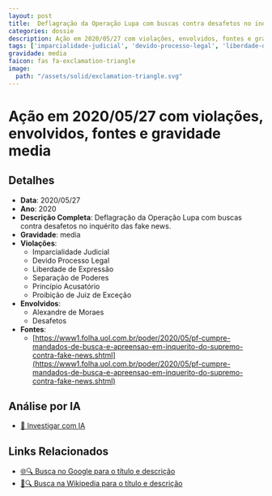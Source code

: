 ```yaml
---
layout: post
title:  Deflagração da Operação Lupa com buscas contra desafetos no inquérito das fake news
categories: dossie
description: Ação em 2020/05/27 com violações, envolvidos, fontes e gravidade media
tags: ['imparcialidade-judicial', 'devido-processo-legal', 'liberdade-de-expressao', 'separacao-de-poderes', 'principio-acusatorio', 'proibicao-de-juiz-de-excecao', 'alexandre-de-moraes', 'desafetos', 'gravidade-media']
gravidade: media
faicon: fas fa-exclamation-triangle
image:
  path: "/assets/solid/exclamation-triangle.svg"
---
```


# Ação em 2020/05/27 com violações, envolvidos, fontes e gravidade media

## Detalhes
- **Data**: 2020/05/27
- **Ano**: 2020
- **Descrição Completa**: Deflagração da Operação Lupa com buscas contra desafetos no inquérito das fake news.
- **Gravidade**: media <i class="fas fas fa-exclamation-triangle fa-2x"></i>
- **Violações**:
  - Imparcialidade Judicial
  - Devido Processo Legal
  - Liberdade de Expressão
  - Separação de Poderes
  - Princípio Acusatório
  - Proibição de Juiz de Exceção
- **Envolvidos**:
  - Alexandre de Moraes
  - Desafetos
- **Fontes**:
  - [https://www1.folha.uol.com.br/poder/2020/05/pf-cumpre-mandados-de-busca-e-apreensao-em-inquerito-do-supremo-contra-fake-news.shtml](https://www1.folha.uol.com.br/poder/2020/05/pf-cumpre-mandados-de-busca-e-apreensao-em-inquerito-do-supremo-contra-fake-news.shtml)

## Análise por IA
- [🤖 Investigar com IA](https://www.perplexity.ai/search?q=%22Alexandre%20de%20Moraes%22%20Deflagra%C3%A7%C3%A3o%20da%20Opera%C3%A7%C3%A3o%20Lupa%20com%20buscas%20contra%20desafetos%20no%20inqu%C3%A9rito%20das%20fake%20news%20Deflagra%C3%A7%C3%A3o%20da%20Opera%C3%A7%C3%A3o%20Lupa%20com%20buscas%20contra%20desafetos%20no%20inqu%C3%A9rito%20das%20fake%20news.%20Imparcialidade%20Judicial%20Devido%20Processo%20Legal%20Liberdade%20de%20Express%C3%A3o%20Separa%C3%A7%C3%A3o%20de%20Poderes%20Princ%C3%ADpio%20Acusat%C3%B3rio%20Proibi%C3%A7%C3%A3o%20de%20Juiz%20de%20Exce%C3%A7%C3%A3o%202020%20gravidade%20media)

## Links Relacionados
- [🌐🔍 Busca no Google para o título e descrição](https://www.google.com/search?q=%22Alexandre%20de%20Moraes%22%20Deflagra%C3%A7%C3%A3o%20da%20Opera%C3%A7%C3%A3o%20Lupa%20com%20buscas%20contra%20desafetos%20no%20inqu%C3%A9rito%20das%20fake%20news%20Deflagra%C3%A7%C3%A3o%20da%20Opera%C3%A7%C3%A3o%20Lupa%20com%20buscas%20contra%20desafetos%20no%20inqu%C3%A9rito%20das%20fake%20news.%20Imparcialidade%20Judicial%20Devido%20Processo%20Legal%20Liberdade%20de%20Express%C3%A3o%20Separa%C3%A7%C3%A3o%20de%20Poderes%20Princ%C3%ADpio%20Acusat%C3%B3rio%20Proibi%C3%A7%C3%A3o%20de%20Juiz%20de%20Exce%C3%A7%C3%A3o%202020%20gravidade%20media)
- [📖🔍 Busca na Wikipedia para o título e descrição](https://pt.wikipedia.org/w/index.php?search=%22Alexandre%20de%20Moraes%22%20Deflagra%C3%A7%C3%A3o%20da%20Opera%C3%A7%C3%A3o%20Lupa%20com%20buscas%20contra%20desafetos%20no%20inqu%C3%A9rito%20das%20fake%20news%20Deflagra%C3%A7%C3%A3o%20da%20Opera%C3%A7%C3%A3o%20Lupa%20com%20buscas%20contra%20desafetos%20no%20inqu%C3%A9rito%20das%20fake%20news.%20Imparcialidade%20Judicial%20Devido%20Processo%20Legal%20Liberdade%20de%20Express%C3%A3o%20Separa%C3%A7%C3%A3o%20de%20Poderes%20Princ%C3%ADpio%20Acusat%C3%B3rio%20Proibi%C3%A7%C3%A3o%20de%20Juiz%20de%20Exce%C3%A7%C3%A3o%202020%20gravidade%20media)

